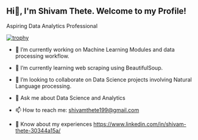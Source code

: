 ## Hi👋, I'm Shivam Thete. Welcome to my Profile!

<!--
**Shivamthete/Shivamthete** is a ✨ _special_ ✨ repository because its `README.md` (this file) appears on your GitHub profile.

Here are some ideas to get you started:
-->
Aspiring Data Analytics Professional

[![trophy](https://github-profile-trophy.vercel.app/?username=Shivamthete)](https://github.com/ryo-ma/github-profile-trophy)

- 🔭 I’m currently working on Machine Learning Modules and data processing workflow.
  
- 🌱 I’m currently learning web scraping using BeautifulSoup.
  
- 👯 I’m looking to collaborate on Data Science projects involving Natural Language processing.
  
- 💬 Ask me about Data Science and Analytics
  
- 📫 How to reach me: shivamthete199@gmail.com
  
- 📄 Know about my experiences https://www.linkedin.com/in/shivam-thete-30344a15a/
<!--

-->
